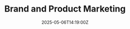 ---
title: Brand and Product Marketing
linkTitle: Brand and Product Marketing
date: '2025-05-06T14:19:00Z'
weight: 1
description: The Brand and Product Marketing team aims to accelerate GitLab's market
  presence by creating brand awareness, developing product messaging, and delivering
  impactful content. They focus on brand stewardship, customer advocacy, and competitive
  intelligence to enhance GitLab's positioning in the market.
draft: false
ref: brand-and-product-marketing
---